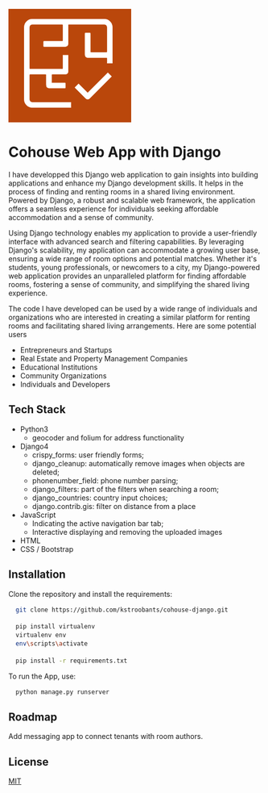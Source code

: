 
![logo](https://raw.githubusercontent.com/kstroobants/cohouse-django/main/.github/images/logo.PNG)

# Cohouse Web App with Django
I have developped this Django web application to gain insights into building applications and enhance my Django development skills. It helps in the process of finding and renting rooms in a shared living environment. Powered by Django, a robust and scalable web framework, the application offers a seamless experience for individuals seeking affordable accommodation and a sense of community.

Using Django technology enables my application to provide a user-friendly interface with advanced search and filtering capabilities. By leveraging Django's scalability, my application can accommodate a growing user base, ensuring a wide range of room options and potential matches. Whether it's students, young professionals, or newcomers to a city, my Django-powered web application provides an unparalleled platform for finding affordable rooms, fostering a sense of community, and simplifying the shared living experience.

The code I have developed can be used by a wide range of individuals and organizations who are interested in creating a similar platform for renting rooms and facilitating shared living arrangements. Here are some potential users
- Entrepreneurs and Startups
- Real Estate and Property Management Companies
- Educational Institutions
- Community Organizations
- Individuals and Developers


## Tech Stack
- Python3
  - geocoder and folium for address functionality
- Django4
  - crispy_forms: user friendly forms;
  - django_cleanup: automatically remove images when objects are deleted;
  - phonenumber_field: phone number parsing;
  - django_filters: part of the filters when searching a room;
  - django_countries: country input choices;
  - django.contrib.gis: filter on distance from a place
- JavaScript
  - Indicating the active navigation bar tab;
  - Interactive displaying and removing the uploaded images
- HTML
- CSS / Bootstrap

<!-- ## Demo
Insert gif or link to demo

## Screenshots
![App Screenshot](https://via.placeholder.com/468x300?text=App+Screenshot+Here) -->

## Installation

Clone the repository and install the requirements:

```bash
  git clone https://github.com/kstroobants/cohouse-django.git

  pip install virtualenv
  virtualenv env
  env\scripts\activate

  pip install -r requirements.txt
```

To run the App, use:
```bash
  python manage.py runserver
```

## Roadmap

Add messaging app to connect tenants with room authors.

## License

[MIT](https://choosealicense.com/licenses/mit/)